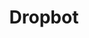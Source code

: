 ---
title: Dropbot
slug: dropbot
github_link: https://github.com/chinghanho/octopress-theme-dropbot
description: Traditional Chinese
---